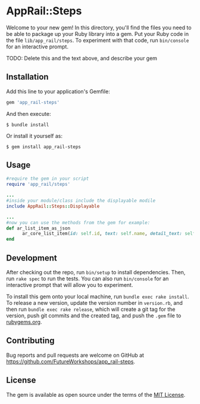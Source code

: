 # AppRail::Steps

Welcome to your new gem! In this directory, you'll find the files you need to be able to package up your Ruby library into a gem. Put your Ruby code in the file `lib/app_rail/steps`. To experiment with that code, run `bin/console` for an interactive prompt.

TODO: Delete this and the text above, and describe your gem

## Installation

Add this line to your application's Gemfile:

```ruby
gem 'app_rail-steps'
```

And then execute:

    $ bundle install

Or install it yourself as:

    $ gem install app_rail-steps

## Usage

```ruby
#require the gem in your script
require 'app_rail/steps'

...
#inside your module/class include the displayable modile
include AppRail::Steps::Displayable

...
#now you can use the methods from the gem for example:
def ar_list_item_as_json
      ar_core_list_item(id: self.id, text: self.name, detail_text: self.detail_text)
end


```

## Development

After checking out the repo, run `bin/setup` to install dependencies. Then, run `rake spec` to run the tests. You can also run `bin/console` for an interactive prompt that will allow you to experiment.

To install this gem onto your local machine, run `bundle exec rake install`. To release a new version, update the version number in `version.rb`, and then run `bundle exec rake release`, which will create a git tag for the version, push git commits and the created tag, and push the `.gem` file to [rubygems.org](https://rubygems.org).

## Contributing

Bug reports and pull requests are welcome on GitHub at https://github.com/FutureWorkshops/app_rail-steps.

## License

The gem is available as open source under the terms of the [MIT License](https://opensource.org/licenses/MIT).
